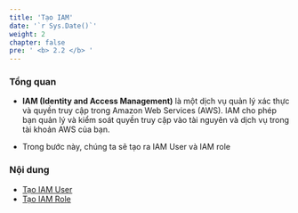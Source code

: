 ```yaml
---
title: 'Tạo IAM'
date: '`r Sys.Date()`'
weight: 2
chapter: false
pre: ' <b> 2.2 </b> '
---
```


### Tổng quan

- **IAM (Identity and Access Management)** là một dịch vụ quản lý xác thực và quyền truy cập trong Amazon Web Services (AWS). IAM cho phép bạn quản lý và kiểm soát quyền truy cập vào tài nguyên và dịch vụ trong tài khoản AWS của bạn.

- Trong bước này, chúng ta sẽ tạo ra IAM User và IAM role

### Nội dung

- [Tạo IAM User](2.2.1-createiamuser/)
- [Tạo IAM Role](2.2.1-createiamuser//)
